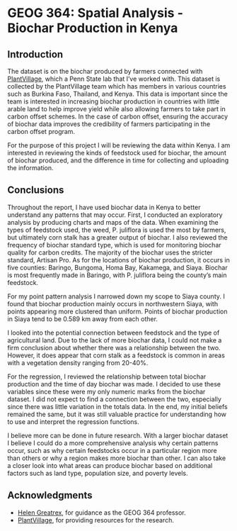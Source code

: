 # GEOG 364: Spatial Analysis - Biochar Production in Kenya

## Introduction

The dataset is on the biochar produced by farmers connected with [PlantVillage](https://plantvillage.psu.edu/), which a Penn State lab that I’ve worked with. This dataset is collected by the PlantVillage team which has members in various countries such as Burkina Faso, Thailand, and Kenya. This data is important since the team is interested in increasing biochar production in countries with little arable land to help improve yield while also allowing farmers to take part in carbon offset schemes. In the case of carbon offset, ensuring the accuracy of biochar data improves the credibility of farmers participating in the carbon offset program.

For the purpose of this project I will be reviewing the data within Kenya. I am interested in reviewing the kinds of feedstock used for biochar, the amount of biochar produced, and the difference in time for collecting and uploading the information.

## Conclusions

Throughout the report, I have used biochar data in Kenya to better understand any patterns that may occur. First, I conducted an exploratory analysis by producing charts and maps of the data. When examining the types of feedstock used, the weed, P. juliflora is used the most by farmers, but ultimately corn stalk has a greater output of biochar. I also reviewed the frequency of biochar standard type, which is used for monitoring biochar quality for carbon credits. The majority of the biochar uses the stricter standard, Artisan Pro. As for the locations of biochar production, it occurs in five counties: Baringo, Bungoma, Homa Bay, Kakamega, and Siaya. Biochar is most frequently made in Baringo, with P. juliflora being the county’s main feedstock.

For my point pattern analysis I narrowed down my scope to Siaya county. I found that biochar production mainly occurs in northwestern Siaya, with points appearing more clustered than uniform. Points of biochar production in Siaya tend to be 0.589 km away from each other.

I looked into the potential connection between feedstock and the type of agricultural land. Due to the lack of more biochar data, I could not make a firm conclusion about whether there was a relationship between the two. However, it does appear that corn stalk as a feedstock is common in areas with a vegetation density ranging from 20-40%.

For the regression, I reviewed the relationship between total biochar production and the time of day biochar was made. I decided to use these variables since these were my only numeric marks from the biochar dataset. I did not expect to find a connection between the two, especially since there was little variation in the totals data. In the end, my initial beliefs remained the same, but it was still valuable practice for understanding how to use and interpret the regression functions.

I believe more can be done in future research. With a larger biochar dataset I believe I could do a more comprehensive analysis why certain patterns occur, such as why certain feedstocks occur in a particular region more than others or why a region makes more biochar than other. I can also take a closer look into what areas can produce biochar based on additional factors such as land type, population size, and poverty levels.

## Acknowledgments

* [Helen Greatrex](https://www.geog.psu.edu/directory/helen-greatrex), for guidance as the GEOG 364 professor.
* [PlantVillage](https://plantvillage.psu.edu/), for providing resources for the research.
